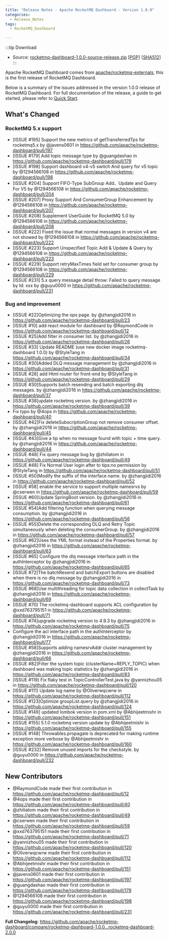 ```yaml
---
title: "Release Notes - Apache RocketMQ Dashboard - Version 1.0.0"
categories:
  - Release_Notes
tags:
  - RocketMQ_Dashboard

---
```

:::tip Download
* Source: [rocketmq-dashboard-1.0.0-source-release.zip](https://dist.apache.org/repos/dist/release/rocketmq/rocketmq-dashboard/1.0.0/rocketmq-dashboard-1.0.0-source-release.zip) [[PGP](https://dist.apache.org/repos/dist/release/rocketmq/rocketmq-dashboard/1.0.0/rocketmq-dashboard-1.0.0-source-release.zip.asc)] [[SHA512](https://dist.apache.org/repos/dist/release/rocketmq/rocketmq-dashboard/1.0.0/rocketmq-dashboard-1.0.0-source-release.zip.sha512)]
  :::
<!--truncate-->
Apache RocketMQ Dashboard comes from [apache/rocketmq-externals](https://github.com/apache/rocketmq-externals), this is the first release of RocketMQ Dashboard.

Below is a summary of the issues addressed in the version 1.0.0 release of RocketMQ Dashboard. For full documentation of the release, a guide to get started, please refer to [Quick Start](https://github.com/apache/rocketmq-dashboard).

## What's Changed

### RocketMQ 5.x support
* [ISSUE #195] Support the new metrics of getTransferredTps for rocketmq5.x by @javens0601 in https://github.com/apache/rocketmq-dashboard/pull/197
* [ISSUE #179] Add topic message type by @guangdashao in https://github.com/apache/rocketmq-dashboard/pull/179
* [ISSUE #198] Support dashboard v4-v5 switch And query for v5 topic by @1294566108 in https://github.com/apache/rocketmq-dashboard/pull/198
* [ISSUE #204] Support FIFO-Type SubGroup Add、Update and Query For V5 by @1294566108 in https://github.com/apache/rocketmq-dashboard/pull/204
* [ISSUE #207] Proxy Support And ConsumerGroup Enhancement by @1294566108 in https://github.com/apache/rocketmq-dashboard/pull/207
* [ISSUE #208] Supplement UserGuide for RocketMQ 5.0 by @1294566108 in https://github.com/apache/rocketmq-dashboard/pull/208
* [ISSUE #222] Fixed the issue that normal messages in version v4 are not showed by @1294566108 in https://github.com/apache/rocketmq-dashboard/pull/222
* [ISSUE #223] Support Unspecified Topic Add & Update & Query by @1294566108 in https://github.com/apache/rocketmq-dashboard/pull/223
* [ISSUE #229] Support retryMaxTimes field set for consumer group by @1294566108 in https://github.com/apache/rocketmq-dashboard/pull/229
* [ISSUE #231] 5.x query message detail throw: Failed to query message by Id: xxx by @guyu0000 in https://github.com/apache/rocketmq-dashboard/pull/231

### Bug and improvement
* [ISSUE #22]Optimizing the ops page. by @zhangjidi2016 in https://github.com/apache/rocketmq-dashboard/pull/23
* [ISSUE #10] add react module for dashboard by @RaymondCode in https://github.com/apache/rocketmq-dashboard/pull/12
* [ISSUE #25]Add filter in consumer list. by @zhangjidi2016 in https://github.com/apache/rocketmq-dashboard/pull/26
* [ISSUE #33] Update README (use new docker image rocketmq-dashboard 1.0.0) by @StyleTang in https://github.com/apache/rocketmq-dashboard/pull/34
* [ISSUE #30]Added DLQ message management by @zhangjidi2016 in https://github.com/apache/rocketmq-dashboard/pull/31
* [ISSUE #28] add Html router for front-end by @StyleTang in https://github.com/apache/rocketmq-dashboard/pull/29
* [ISSUE #30]Supports batch resending and batch exporting dlq messages. by @zhangjidi2016 in https://github.com/apache/rocketmq-dashboard/pull/37
* [ISSUE #38]update rocketmq version. by @zhangjidi2016 in https://github.com/apache/rocketmq-dashboard/pull/39
* Fix typo by @4ops in https://github.com/apache/rocketmq-dashboard/pull/40
* [ISSUE #42]Fix deleteSubscriptionGroup not remove consumer offset. by @zhangjidi2016 in https://github.com/apache/rocketmq-dashboard/pull/45
* [ISSUE #43]Give a tip when no message found with topic + time query. by @zhangjidi2016 in https://github.com/apache/rocketmq-dashboard/pull/44
* [ISSUE #48] Fix query message bug by @zhiliatom in https://github.com/apache/rocketmq-dashboard/pull/49
* [ISSUE #48] Fix Normal User login after to tips:no permission by @StyleTang in https://github.com/apache/rocketmq-dashboard/pull/51
* [ISSUE #50]Modify the suffix of the interface name. by @zhangjidi2016 in https://github.com/apache/rocketmq-dashboard/pull/52
* [ISSUE #58] enable the service to support multiple namesrvs by @cserwen in https://github.com/apache/rocketmq-dashboard/pull/59
* [ISSUE #60]Update SpringBoot version. by @zhangjidi2016 in https://github.com/apache/rocketmq-dashboard/pull/61
* [ISSUE #54]Add filtering function when querying message consumption. by @zhangjidi2016 in https://github.com/apache/rocketmq-dashboard/pull/56
* [ISSUE #55]Delete the corresponding DLQ and Retry Topic simultaneously when deleting the consumerGroup. by @zhangjidi2016 in https://github.com/apache/rocketmq-dashboard/pull/57
* [ISSUE #62]Uses the YML format instead of the Properties format. by @zhangjidi2016 in https://github.com/apache/rocketmq-dashboard/pull/63
* [ISSUE #65] Configure the dlq message interface path in the authInterceptor by @zhangjidi2016 in https://github.com/apache/rocketmq-dashboard/pull/65
* [ISSUE #72]The batchResend and batchExport buttons are disabled when there is no dlq message by @zhangjidi2016 in https://github.com/apache/rocketmq-dashboard/pull/73
* [ISSUE #68]Use multithreading for topic data collection in collectTask by @zhangjidi2016 in https://github.com/apache/rocketmq-dashboard/pull/69
* [ISSUE #70] The rocketmq-dashboard supports ACL configuration by @xxd763795151 in https://github.com/apache/rocketmq-dashboard/pull/71
* [ISSUE #74]upgrade rocketmq version to 4.9.3 by @zhangjidi2016 in https://github.com/apache/rocketmq-dashboard/pull/75
* Configure the acl interface path in the authInterceptor by @zhangjidi2016 in https://github.com/apache/rocketmq-dashboard/pull/77
* [ISSUE #58]Supports adding namesrvAddr cluster management by @zhangjidi2016 in https://github.com/apache/rocketmq-dashboard/pull/66
* [ISSUE #82]Filter the system topic (clusterName+REPLY_TOPIC) when dashboard was making topic statistics by @zhangjidi2016 in https://github.com/apache/rocketmq-dashboard/pull/83
* [ISSUE #119] Fix flaky test in TopicControllerTest.java by @yannizhou05 in https://github.com/apache/rocketmq-dashboard/pull/120
* [ISSUE #111] Update log name by @Oliverwqcwrw in https://github.com/apache/rocketmq-dashboard/pull/112
* [ISSUE #123]Optimize groupList.query by @zhangjidi2016 in https://github.com/apache/rocketmq-dashboard/pull/124
* [ISSUE #149] updated lombok version in pom.xml by @Abhijeetmishr in https://github.com/apache/rocketmq-dashboard/pull/151
* [ISSUE #155] 5.1.0 rocketmq version update by @Abhijeetmishr in https://github.com/apache/rocketmq-dashboard/pull/155
* [ISSUE #148] Throwables.propagate is deprecated for making runtime exception more verbose by @Abhijeetmishr in https://github.com/apache/rocketmq-dashboard/pull/160
* [ISSUE #232] Remove unused imports for the checkstyle. by @guyu0000 in https://github.com/apache/rocketmq-dashboard/pull/232


## New Contributors
* @RaymondCode made their first contribution in https://github.com/apache/rocketmq-dashboard/pull/12
* @4ops made their first contribution in https://github.com/apache/rocketmq-dashboard/pull/40
* @zhiliatom made their first contribution in https://github.com/apache/rocketmq-dashboard/pull/49
* @cserwen made their first contribution in https://github.com/apache/rocketmq-dashboard/pull/59
* @xxd763795151 made their first contribution in https://github.com/apache/rocketmq-dashboard/pull/71
* @yannizhou05 made their first contribution in https://github.com/apache/rocketmq-dashboard/pull/120
* @Oliverwqcwrw made their first contribution in https://github.com/apache/rocketmq-dashboard/pull/112
* @Abhijeetmishr made their first contribution in https://github.com/apache/rocketmq-dashboard/pull/151
* @javens0601 made their first contribution in https://github.com/apache/rocketmq-dashboard/pull/197
* @guangdashao made their first contribution in https://github.com/apache/rocketmq-dashboard/pull/179
* @1294566108 made their first contribution in https://github.com/apache/rocketmq-dashboard/pull/198
* @guyu0000 made their first contribution in https://github.com/apache/rocketmq-dashboard/pull/231

**Full Changelog**: https://github.com/apache/rocketmq-dashboard/compare/rocketmq-dashboard-1.0.0...rocketmq-dashboard-2.0.0
